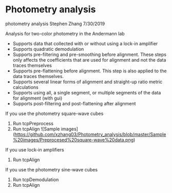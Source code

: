 # Photometry analysis
photometry analysis
Stephen Zhang 7/30/2019

Analysis for two-color photometry in the Andermann lab
* Supports data that collected with or without using a lock-in amplifier
* Supports quadratic demodulation
* Supports pre-filtering and pre-smoothing before alignment. These steps only affects the coefficients that are used for alignment and not the data traces themselves
* Supports pre-flattening before alignment. This step is also applied to the data traces themselves.
* Supports several linear forms of alignment and straight-up ratio metric calculations
* Supports using all, a single segment, or multiple segments of the data for alignment (with gui)
* Supports post-filtering and post-flattening after alignment

If you use the photometry square-wave cubes
1. Run tcpPreprocess
2. Run tcpAlign
![Sample images] (https://github.com/xzhang03/Photometry_analysis/blob/master/Sample%20images/Preprocesed%20square-wave%20data.png)

If you use lock-in amplifiers
1. Run tcpAlign

If you use the photometry sine-wave cubes
1. Run tcpDemodulation
3. Run tcpAlign
